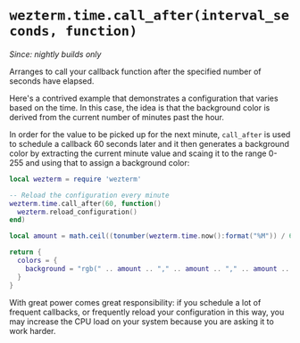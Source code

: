 # `wezterm.time.call_after(interval_seconds, function)`

*Since: nightly builds only*

Arranges to call your callback function after the specified number of seconds
have elapsed.

Here's a contrived example that demonstrates a configuration that
varies based on the time. In this case, the idea is that the background
color is derived from the current number of minutes past the hour.

In order for the value to be picked up for the next minute, `call_after`
is used to schedule a callback 60 seconds later and it then generates
a background color by extracting the current minute value and scaing
it to the range 0-255 and using that to assign a background color:

```lua
local wezterm = require 'wezterm'

-- Reload the configuration every minute
wezterm.time.call_after(60, function()
  wezterm.reload_configuration()
end)

local amount = math.ceil((tonumber(wezterm.time.now():format("%M")) / 60) * 255)

return {
  colors = {
    background = "rgb(" .. amount .. "," .. amount .. "," .. amount .. ")",
  }
}
```

With great power comes great responsibility: if you schedule a lot of frequent
callbacks, or frequently reload your configuration in this way, you may
increase the CPU load on your system because you are asking it to work harder.

